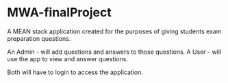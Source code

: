 # MWA-finalProject

A MEAN stack application created for the purposes of giving students exam preparation questions.

An Admin - will add questions and answers to those questions.
A User - will use the app to view and answer questions.

Both will have to login to access the application.
